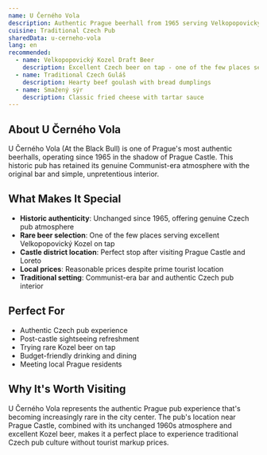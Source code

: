 ```yaml
---
name: U Černého Vola
description: Authentic Prague beerhall from 1965 serving Velkopopovický Kozel beer near Prague Castle
cuisine: Traditional Czech Pub
sharedData: u-cerneho-vola
lang: en
recommended:
  - name: Velkopopovický Kozel Draft Beer
    description: Excellent Czech beer on tap - one of the few places serving this brand
  - name: Traditional Czech Guláš
    description: Hearty beef goulash with bread dumplings
  - name: Smažený sýr
    description: Classic fried cheese with tartar sauce
---
```


## About U Černého Vola

U Černého Vola (At the Black Bull) is one of Prague's most authentic beerhalls, operating since 1965 in the shadow of Prague Castle. This historic pub has retained its genuine Communist-era atmosphere with the original bar and simple, unpretentious interior.

## What Makes It Special

- **Historic authenticity**: Unchanged since 1965, offering genuine Czech pub atmosphere
- **Rare beer selection**: One of the few places serving excellent Velkopopovický Kozel on tap
- **Castle district location**: Perfect stop after visiting Prague Castle and Loreto
- **Local prices**: Reasonable prices despite prime tourist location
- **Traditional setting**: Communist-era bar and authentic Czech pub interior

## Perfect For

- Authentic Czech pub experience
- Post-castle sightseeing refreshment
- Trying rare Kozel beer on tap
- Budget-friendly drinking and dining
- Meeting local Prague residents

## Why It's Worth Visiting

U Černého Vola represents the authentic Prague pub experience that's becoming increasingly rare in the city center. The pub's location near Prague Castle, combined with its unchanged 1960s atmosphere and excellent Kozel beer, makes it a perfect place to experience traditional Czech pub culture without tourist markup prices.